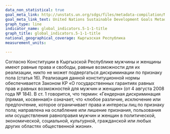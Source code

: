 ```yaml
---
data_non_statistical: true
goal_meta_link: http://unstats.un.org/sdgs/files/metadata-compilation/Metadata-Goal-5.pdf
goal_meta_link_text: United Nations Sustainable Development Goals Metadata (pdf 634kB)
graph_type: line
indicator_name: global_indicators.5-1-1-title
graph_title: global_indicators.5-1-1-title
national_geographical_coverage: Кыргызская Республика
measurement_units: 

---
```

Согласно Конституции в Кыргызской Республике мужчины и женщины имеют равные права и свободы, равные возможности для их реализации, никто не может подвергаться дискриминации по признаку пола (статья 16). Реализация данной конституционной нормы обеспечивается Законом КР «О государственных гарантиях равных прав и равных возможностей для мужчин и женщин» (от 4 августа 2008 года № 184). В ст. 1 говорится, что термин: «Гендерная дискриминация (прямая, косвенная)» означает, что «любое различие, исключение или предпочтение, которое ограничивает права и интересы лиц по признаку пола; направлена на ослабление или лишение признания, пользования или осуществления равноправия мужчин и женщин в политической, экономической, социальной, культурной, гражданской или любых других областях общественной жизни».
